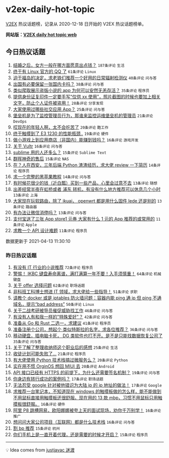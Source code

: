 # v2ex-daily-hot-topic

[V2EX](https://www.v2ex.com/) 热议话题榜，记录从 2020-12-18 日开始的 V2EX 热议话题榜单。

**网站版：[V2EX daily hot topic web](https://boojack.github.io/v2ex-daily-hot-topic-web/)**

## 今日热议话题

<!-- TODAY BEGIN -->

1. [结婚之后，女方一般在哪方面愿意出点钱？](https://www.v2ex.com/t/770300) `187条评论` `生活`
1. [终于有 Linux 官方的 QQ 了](https://www.v2ex.com/t/770249) `61条评论` `Linux`
1. [迫于福岛的决定，求老铁们推荐一个好用的日常辐射检测仪](https://www.v2ex.com/t/770282) `40条评论` `问与答`
1. [出国有必要保留一张国内卡吗？](https://www.v2ex.com/t/770241) `38条评论` `问与答`
1. [类似爬取展示盗版小说的 app 为何可以安然无恙存活？](https://www.v2ex.com/t/770278) `35条评论` `程序员`
1. [提供身份证复印件一定要手写“仅供 xx 使用”，照片截图的时候也要加上相关文字，防止个人证件被盗用！](https://www.v2ex.com/t/770358) `28条评论` `分享发现`
1. [大家使用过哪些社交应用 App？](https://www.v2ex.com/t/770240) `25条评论` `问与答`
1. [堡垒机是为了监控管理员行为，那谁来监控运维堡垒机的管理员](https://www.v2ex.com/t/770369) `21条评论` `DevOps`
1. [哎现在的年轻人啊，太不会吃苦了](https://www.v2ex.com/t/770253) `20条评论` `酷工作`
1. [终于触摸到了 E3 1230 的性能瓶颈..](https://www.v2ex.com/t/770272) `19条评论` `硬件`
1. [做小游戏上到应用商店（非国内）能赚到钱吗？](https://www.v2ex.com/t/770266) `16条评论` `游戏开发`
1. [关于 Vultr](https://www.v2ex.com/t/770252) `16条评论` `问与答`
1. [sublime 用的人还多么？](https://www.v2ex.com/t/770310) `15条评论` `Sublime Text`
1. [群晖神奇的售后](https://www.v2ex.com/t/770244) `15条评论` `NAS`
1. [在？人在西安，三年后端 Python 渣渣经历，求大佬 review 一下简历](https://www.v2ex.com/t/770341) `14条评论` `程序员`
1. [求一个完整的黑苹果教程](https://www.v2ex.com/t/770246) `14条评论` `问与答`
1. [有时候花很少的钱（近白瓢）买到一些产品，心里会过意不去](https://www.v2ex.com/t/770401) `13条评论` `随想`
1. [出差经常半夜在虹桥或者 浦东 转机，有没有什么地方推荐可以休息几个小时](https://www.v2ex.com/t/770366) `13条评论` `上海`
1. [大家现在玩软路由，除了 ikuai， openwrt 都是用什么固件 lede 还是别的](https://www.v2ex.com/t/770287) `13条评论` `路由器`
1. [有办法让微信消停吗？](https://www.v2ex.com/t/770239) `13条评论` `问与答`
1. [支付宝送了三张 App store1 元券 大家有什么 1 元的 App 推荐的或常用的](https://www.v2ex.com/t/770335) `11条评论` `Apple`
1. [求教一个 API 设计难题](https://www.v2ex.com/t/770265) `11条评论` `程序员`

数据更新于 2021-04-13 11:30:10

<!-- TODAY END -->

### 昨日热议话题

<!-- YESTERDAY BEGIN -->

1. [有没有 IT 行业的小说推荐](https://www.v2ex.com/t/770002) `72条评论` `程序员`
1. [警惕！ IKBC 键盘寿命离谱，满打满算一年不要！入手须慎重！](https://www.v2ex.com/t/770150) `64条评论` `机械键盘`
1. [关于 offer 选择问题](https://www.v2ex.com/t/769976) `62条评论` `职场话题`
1. [非科班工科博士想进 IT 领域，求大佬给一些指导！](https://www.v2ex.com/t/770020) `51条评论` `求职`
1. [请教个 docker 或是 iptables 防火墙问题：容器内能 ping 通 ip 但 ping 不通域名，提示“bad address”](https://www.v2ex.com/t/769968) `50条评论` `Linux`
1. [关于二战考研被导员催促威胁找工作](https://www.v2ex.com/t/770037) `46条评论` `问与答`
1. [有没有人有和我一样的"特殊爱好"？](https://www.v2ex.com/t/769965) `42条评论` `问与答`
1. [准备从 Go 和 Rust 二选一，求建议](https://www.v2ex.com/t/770162) `41条评论` `程序员`
1. [准备注册个公司，想起个 类似特斯拉的名字，求各位推荐？](https://www.v2ex.com/t/770214) `36条评论` `问与答`
1. [移动硬盘，插电脑卡死， DG 类软件也打不开。是不是只能找数据恢复公司了](https://www.v2ex.com/t/770023) `35条评论` `问与答`
1. [关于了解了整理收纳师这个职业后的感想](https://www.v2ex.com/t/770067) `25条评论` `生活`
1. [收徒计划可能失败了...](https://www.v2ex.com/t/770125) `21条评论` `程序员`
1. [有大佬使用 Python 技术栈搞过微服务么？](https://www.v2ex.com/t/770130) `20条评论` `Python`
1. [实在用不惯 OrginOS 想回 MIUI 去](https://www.v2ex.com/t/770113) `20条评论` `Android`
1. [API 接口已经有 HTTPS 的前提下，为什么还需要签名机制？](https://www.v2ex.com/t/770172) `19条评论` `问与答`
1. [你身边有转行成功的案例吗？](https://www.v2ex.com/t/770197) `17条评论` `职场话题`
1. [无法忍受 google 针对被他错识为大陆 ip 的 ip 地址的做法！](https://www.v2ex.com/t/770142) `17条评论` `Google`
1. [求推荐一台笔记本，不知道现在 windows 的触摸板做的怎么样，能不能做到不用鼠标直接用触摸板还很舒服。现在用的 13 款 mbp，习惯不用鼠标只用触摸板很舒服。](https://www.v2ex.com/t/770066) `16条评论` `硬件`
1. [阿里 P8 跳槽网易，欧阳娜娜被夸上天的面试现场，劝你千万别学！](https://www.v2ex.com/t/769977) `16条评论` `推广`
1. [想问问大家公司项目（互联网）都是什么技术栈](https://www.v2ex.com/t/769964) `16条评论` `问与答`
1. [割 bp 推荐](https://www.v2ex.com/t/770140) `15条评论` `杭州`
1. [你们手机上是一直开着代理，还是需要的时候才开启？](https://www.v2ex.com/t/769991) `15条评论` `程序员`

<!-- YESTERDAY END -->

---

💡 Idea comes from [justjavac 迷渡](https://github.com/justjavac/)
